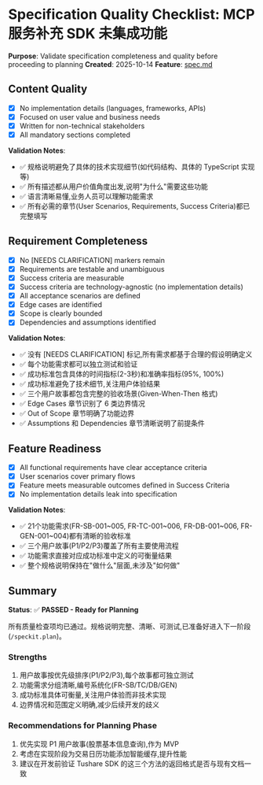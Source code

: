 # Specification Quality Checklist: MCP 服务补充 SDK 未集成功能

**Purpose**: Validate specification completeness and quality before proceeding to planning
**Created**: 2025-10-14
**Feature**: [spec.md](../spec.md)

## Content Quality

- [x] No implementation details (languages, frameworks, APIs)
- [x] Focused on user value and business needs
- [x] Written for non-technical stakeholders
- [x] All mandatory sections completed

**Validation Notes**:
- ✅ 规格说明避免了具体的技术实现细节(如代码结构、具体的 TypeScript 实现等)
- ✅ 所有描述都从用户价值角度出发,说明"为什么"需要这些功能
- ✅ 语言清晰易懂,业务人员可以理解功能需求
- ✅ 所有必需的章节(User Scenarios, Requirements, Success Criteria)都已完整填写

## Requirement Completeness

- [x] No [NEEDS CLARIFICATION] markers remain
- [x] Requirements are testable and unambiguous
- [x] Success criteria are measurable
- [x] Success criteria are technology-agnostic (no implementation details)
- [x] All acceptance scenarios are defined
- [x] Edge cases are identified
- [x] Scope is clearly bounded
- [x] Dependencies and assumptions identified

**Validation Notes**:
- ✅ 没有 [NEEDS CLARIFICATION] 标记,所有需求都基于合理的假设明确定义
- ✅ 每个功能需求都可以独立测试和验证
- ✅ 成功标准包含具体的时间指标(2-3秒)和准确率指标(95%, 100%)
- ✅ 成功标准避免了技术细节,关注用户体验结果
- ✅ 三个用户故事都包含完整的验收场景(Given-When-Then 格式)
- ✅ Edge Cases 章节识别了 6 类边界情况
- ✅ Out of Scope 章节明确了功能边界
- ✅ Assumptions 和 Dependencies 章节清晰说明了前提条件

## Feature Readiness

- [x] All functional requirements have clear acceptance criteria
- [x] User scenarios cover primary flows
- [x] Feature meets measurable outcomes defined in Success Criteria
- [x] No implementation details leak into specification

**Validation Notes**:
- ✅ 21个功能需求(FR-SB-001~005, FR-TC-001~006, FR-DB-001~006, FR-GEN-001~004)都有清晰的验收标准
- ✅ 三个用户故事(P1/P2/P3)覆盖了所有主要使用流程
- ✅ 功能需求直接对应成功标准中定义的可衡量结果
- ✅ 整个规格说明保持在"做什么"层面,未涉及"如何做"

## Summary

**Status**: ✅ **PASSED - Ready for Planning**

所有质量检查项均已通过。规格说明完整、清晰、可测试,已准备好进入下一阶段(`/speckit.plan`)。

### Strengths
1. 用户故事按优先级排序(P1/P2/P3),每个故事都可独立测试
2. 功能需求分组清晰,编号系统化(FR-SB/TC/DB/GEN)
3. 成功标准具体可衡量,关注用户体验而非技术实现
4. 边界情况和范围定义明确,减少后续开发的歧义

### Recommendations for Planning Phase
1. 优先实现 P1 用户故事(股票基本信息查询),作为 MVP
2. 考虑在实现阶段为交易日历功能添加智能缓存,提升性能
3. 建议在开发前验证 Tushare SDK 的这三个方法的返回格式是否与现有文档一致

